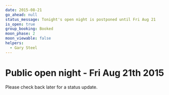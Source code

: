 ```yaml
---
date: 2015-08-21
go_ahead: null
status_message: Tonight's open night is postponed until Fri Aug 21
is_open: true
group_booking: Booked
moon_phase: 2
moon_viewable: false
helpers:
  - Gary Steel
---
```

Public open night - Fri Aug 21th 2015
=====================================
Please check back later for a status update.
